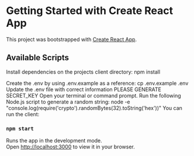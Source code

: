 # Getting Started with Create React App

This project was bootstrapped with [Create React App](https://github.com/facebook/create-react-app).

## Available Scripts
Install dependencies on the projects client directory: npm install

Create the .env by using .env.example as a reference: cp .env.example .env Update the .env file with correct information
PLEASE GENERATE SECRET_KEY
Open your terminal or command prompt.
Run the following Node.js script to generate a random string:
node -e "console.log(require('crypto').randomBytes(32).toString('hex'))"
You can run the client:
### `npm start`

Runs the app in the development mode.\
Open [http://localhost:3000](http://localhost:3000) to view it in your browser.
